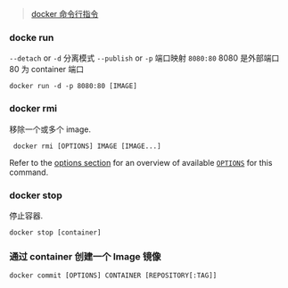 
> [docker 命令行指令](https://docs.docker.com/engine/reference/commandline/rmi/)

### docke run

`--detach` or `-d` 分离模式
`--publish` or `-p` 端口映射 `8080:80` 8080 是外部端口 80 为 container 端口

```shell
docker run -d -p 8080:80 [IMAGE]
```

### docker rmi

移除一个或多个 image.

```shell
 docker rmi [OPTIONS] IMAGE [IMAGE...]
```

Refer to the [options section](https://docs.docker.com/engine/reference/commandline/rmi/#options) for an overview of available [`OPTIONS`](https://docs.docker.com/engine/reference/commandline/rmi/#options) for this command.

### docker stop

停止容器.

```shell
docker stop [container]
```

### 通过 container 创建一个 Image 镜像

```shell
docker commit [OPTIONS] CONTAINER [REPOSITORY[:TAG]]
```